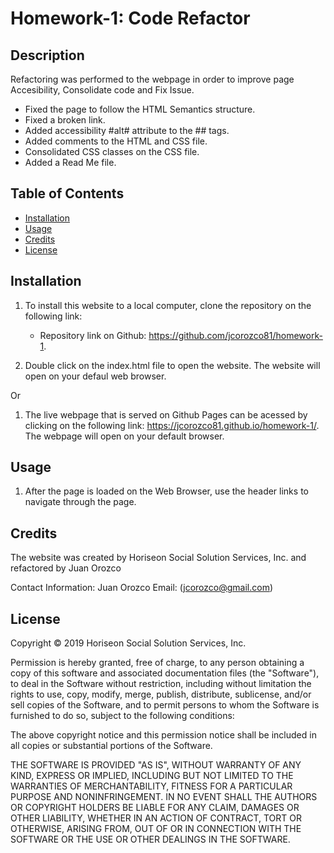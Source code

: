 # Homework-1: Code Refactor


## Description

Refactoring was performed to the webpage in order to improve page Accesibility, Consolidate code and Fix Issue.

* Fixed the page to follow the HTML Semantics structure.
* Fixed a broken link.
* Added accessibility #alt# attribute to the #<img># tags.
* Added comments to the HTML and CSS file.
* Consolidated CSS classes on the CSS file.
* Added a Read Me file.


## Table of Contents

- [Installation](#installation)
- [Usage](#usage)
- [Credits](#credits)
- [License](#license)


## Installation

1. To install this website to a local computer, clone the repository on the following link:
 
    * Repository link on Github: https://github.com/jcorozco81/homework-1.

2. Double click on the index.html file to open the website. The website will open on your defaul web browser.

Or

1. The live webpage that is served on Github Pages can be acessed by clicking on the following link: https://jcorozco81.github.io/homework-1/. The webpage will open on your default browser.


## Usage

1. After the page is loaded on the Web Browser, use the header links to navigate through the page.

    
## Credits

The website was created by Horiseon Social Solution Services, Inc. and refactored by Juan Orozco

Contact Information:
    Juan Orozco
    Email: (jcorozco@gmail.com)


## License

Copyright © 2019 Horiseon Social Solution Services, Inc.

Permission is hereby granted, free of charge, to any person obtaining a copy
of this software and associated documentation files (the "Software"), to deal
in the Software without restriction, including without limitation the rights
to use, copy, modify, merge, publish, distribute, sublicense, and/or sell
copies of the Software, and to permit persons to whom the Software is
furnished to do so, subject to the following conditions:

The above copyright notice and this permission notice shall be included in all
copies or substantial portions of the Software.

THE SOFTWARE IS PROVIDED "AS IS", WITHOUT WARRANTY OF ANY KIND, EXPRESS OR
IMPLIED, INCLUDING BUT NOT LIMITED TO THE WARRANTIES OF MERCHANTABILITY,
FITNESS FOR A PARTICULAR PURPOSE AND NONINFRINGEMENT. IN NO EVENT SHALL THE
AUTHORS OR COPYRIGHT HOLDERS BE LIABLE FOR ANY CLAIM, DAMAGES OR OTHER
LIABILITY, WHETHER IN AN ACTION OF CONTRACT, TORT OR OTHERWISE, ARISING FROM,
OUT OF OR IN CONNECTION WITH THE SOFTWARE OR THE USE OR OTHER DEALINGS IN THE
SOFTWARE.
